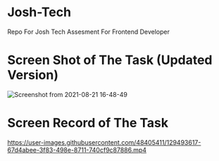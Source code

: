# Josh-Tech

Repo For Josh Tech Assesment For Frontend Developer 

# Screen Shot of The Task (Updated Version)

![Screenshot from 2021-08-21 16-48-49](https://user-images.githubusercontent.com/48405411/130320147-d91ef798-7a3e-4977-9aab-adcd8311e6a1.png)


# Screen Record of The Task 

https://user-images.githubusercontent.com/48405411/129493617-67d4abee-3f83-498e-8711-740cf9c87886.mp4

